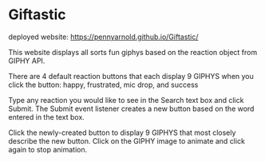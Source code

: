 # Giftastic
deployed website: https://pennyarnold.github.io/Giftastic/

This website displays all sorts fun giphys based on the reaction object from GIPHY API.  

There are 4 default reaction buttons that each display 9 GIPHYS when you click the button: happy, frustrated, mic drop, and success

Type any reaction you would like to see in the Search text box and click Submit.  The Submit event listener creates a new button based on the word entered in the text box.  

Click the newly-created button to display 9 GIPHYS that most closely describe the new button.  Click on the GIPHY image to animate and click again to stop animation.    


